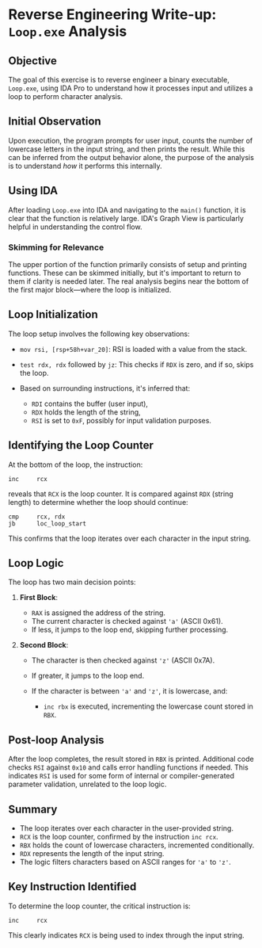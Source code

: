 # Reverse Engineering Write-up: `Loop.exe` Analysis

## Objective

The goal of this exercise is to reverse engineer a binary executable, `Loop.exe`, using IDA Pro to understand how it processes input and utilizes a loop to perform character analysis.

## Initial Observation

Upon execution, the program prompts for user input, counts the number of lowercase letters in the input string, and then prints the result. While this can be inferred from the output behavior alone, the purpose of the analysis is to understand *how* it performs this internally.

## Using IDA

After loading `Loop.exe` into IDA and navigating to the `main()` function, it is clear that the function is relatively large. IDA's Graph View is particularly helpful in understanding the control flow.

### Skimming for Relevance

The upper portion of the function primarily consists of setup and printing functions. These can be skimmed initially, but it's important to return to them if clarity is needed later. The real analysis begins near the bottom of the first major block—where the loop is initialized.

## Loop Initialization

The loop setup involves the following key observations:

* `mov rsi, [rsp+58h+var_20]`: RSI is loaded with a value from the stack.
* `test rdx, rdx` followed by `jz`: This checks if `RDX` is zero, and if so, skips the loop.
* Based on surrounding instructions, it's inferred that:

  * `RDI` contains the buffer (user input),
  * `RDX` holds the length of the string,
  * `RSI` is set to `0xF`, possibly for input validation purposes.

## Identifying the Loop Counter

At the bottom of the loop, the instruction:

```
inc     rcx
```

reveals that `RCX` is the loop counter. It is compared against `RDX` (string length) to determine whether the loop should continue:

```
cmp     rcx, rdx
jb      loc_loop_start
```

This confirms that the loop iterates over each character in the input string.

## Loop Logic

The loop has two main decision points:

1. **First Block**:

   * `RAX` is assigned the address of the string.
   * The current character is checked against `'a'` (ASCII 0x61).
   * If less, it jumps to the loop end, skipping further processing.

2. **Second Block**:

   * The character is then checked against `'z'` (ASCII 0x7A).
   * If greater, it jumps to the loop end.
   * If the character is between `'a'` and `'z'`, it is lowercase, and:

     * `inc rbx` is executed, incrementing the lowercase count stored in `RBX`.

## Post-loop Analysis

After the loop completes, the result stored in `RBX` is printed. Additional code checks `RSI` against `0x10` and calls error handling functions if needed. This indicates `RSI` is used for some form of internal or compiler-generated parameter validation, unrelated to the loop logic.

## Summary

* The loop iterates over each character in the user-provided string.
* `RCX` is the loop counter, confirmed by the instruction `inc rcx`.
* `RBX` holds the count of lowercase characters, incremented conditionally.
* `RDX` represents the length of the input string.
* The logic filters characters based on ASCII ranges for `'a'` to `'z'`.

## Key Instruction Identified

To determine the loop counter, the critical instruction is:

```
inc     rcx
```

This clearly indicates `RCX` is being used to index through the input string.


